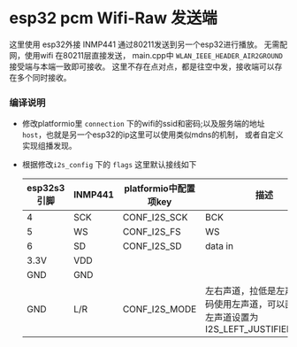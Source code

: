# esp32 pcm Wifi-Raw 发送端

这里使用 esp32外接 INMP441 通过80211发送到另一个esp32进行播放。
无需配网，使用wifi 在80211层直接发送， main.cpp中 `WLAN_IEEE_HEADER_AIR2GROUND` 接受端与本端一致即可接收。
这里不存在点对点，都是往空中发，接收端可以存在多个同时接收。


### 编译说明

* 修改platformio里 `connection` 下的wifi的ssid和密码;以及服务端的地址`host`，也就是另一个esp32的ip这里可以使用类似mdns的机制，
或者自定义实现组播发现。

* 根据修改`i2s_config` 下的 `flags` 这里默认接线如下

  | esp32s3引脚 | INMP441 | platformio中配置项key | 描述                                                         |
    | ----------- | ------- | --------------------- | ------------------------------------------------------------ |
  | 4           | SCK     | CONF_I2S_SCK          | BCK                                                          |
  | 5           | WS      | CONF_I2S_FS           | WS                                                           |
  | 6           | SD      | CONF_I2S_SD           | data in                                                      |
  | 3.3V        | VDD     |                       |                                                              |
  | GND         | GND     |                       |                                                              |
  | GND         | L/R     | CONF_I2S_MODE         | 左右声道，拉低是左声道，代码使用左声道，可以直接接地<br>左声道设置为I2S_LEFT_JUSTIFIED_MODE |
